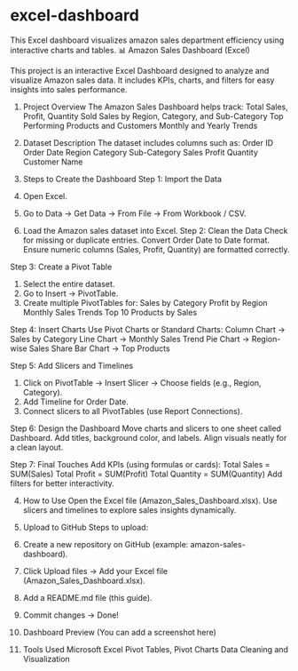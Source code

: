 # excel-dashboard
This Excel dashboard visualizes amazon sales department efficiency using interactive charts and tables.
📊 Amazon Sales Dashboard (Excel)

This project is an interactive Excel Dashboard designed to analyze and visualize Amazon sales data. It includes KPIs, charts, and filters for easy insights into sales performance.
 1. Project Overview
The Amazon Sales Dashboard helps track:
Total Sales, Profit, Quantity Sold
Sales by Region, Category, and Sub-Category
Top Performing Products and Customers
Monthly and Yearly Trends

 2. Dataset Description
The dataset includes columns such as:
Order ID
Order Date
Region
Category
Sub-Category
Sales
Profit
Quantity
Customer Name
3. Steps to Create the Dashboard
Step 1: Import the Data
1. Open Excel.
2. Go to Data → Get Data → From File → From Workbook / CSV.
3. Load the Amazon sales dataset into Excel.
Step 2: Clean the Data
Check for missing or duplicate entries.
Convert Order Date to Date format.
Ensure numeric columns (Sales, Profit, Quantity) are formatted correctly.

Step 3: Create a Pivot Table
1. Select the entire dataset.
2. Go to Insert → PivotTable.
3. Create multiple PivotTables for:
Sales by Category
Profit by Region
Monthly Sales Trends
Top 10 Products by Sales

Step 4: Insert Charts
Use Pivot Charts or Standard Charts:
Column Chart → Sales by Category
Line Chart → Monthly Sales Trend
Pie Chart → Region-wise Sales Share
Bar Chart → Top Products

Step 5: Add Slicers and Timelines
1. Click on PivotTable → Insert Slicer → Choose fields (e.g., Region, Category).
2. Add Timeline for Order Date.
3. Connect slicers to all PivotTables (use Report Connections).

Step 6: Design the Dashboard
Move charts and slicers to one sheet called Dashboard.
Add titles, background color, and labels.
Align visuals neatly for a clean layout.

Step 7: Final Touches
Add KPIs (using formulas or cards):
Total Sales = SUM(Sales)
Total Profit = SUM(Profit)
Total Quantity = SUM(Quantity)
Add filters for better interactivity.

4. How to Use
Open the Excel file (Amazon_Sales_Dashboard.xlsx).
Use slicers and timelines to explore sales insights dynamically.

5. Upload to GitHub
Steps to upload:
1. Create a new repository on GitHub (example: amazon-sales-dashboard).
2. Click Upload files → Add your Excel file (Amazon_Sales_Dashboard.xlsx).
3. Add a README.md file (this guide).
4. Commit changes → Done!

6. Dashboard Preview
(You can add a screenshot here)
 
7. Tools Used
Microsoft Excel
Pivot Tables, Pivot Charts
Data Cleaning and Visualization

 

